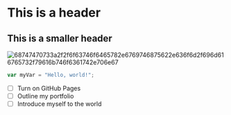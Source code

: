 # This is a header
## This is a smaller header
<img> ![68747470733a2f2f6f63746f6465782e6769746875622e636f6d2f696d616765732f79616b746f6361742e706e67](https://github.com/user-attachments/assets/b66494aa-8bdb-453d-ac68-44e85d27354a)<img/>
``` javascript
var myVar = "Hello, world!";
```
- [ ] Turn on GitHub Pages
- [ ] Outline my portfolio
- [ ] Introduce myself to the world

